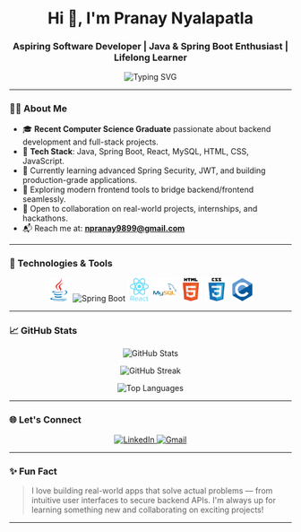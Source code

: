 <h1 align="center">Hi 👋, I'm Pranay Nyalapatla</h1>
<h3 align="center">Aspiring Software Developer | Java & Spring Boot Enthusiast | Lifelong Learner</h3>

<p align="center">
  <img src="https://readme-typing-svg.demolab.com?font=Fira+Code&size=22&pause=1000&color=0A77B6&center=true&vCenter=true&width=435&lines=Building+backend+magic+with+Spring+Boot;Creating+clean+UIs+with+React;Open+to+collaboration+and+learning" alt="Typing SVG" />
</p>

---

### 👨‍💻 About Me

- 🎓 **Recent Computer Science Graduate** passionate about backend development and full-stack projects.
- 🧰 **Tech Stack**: Java, Spring Boot, React, MySQL, HTML, CSS, JavaScript.
- 🚀 Currently learning advanced Spring Security, JWT, and building production-grade applications.
- 🌱 Exploring modern frontend tools to bridge backend/frontend seamlessly.
- 🤝 Open to collaboration on real-world projects, internships, and hackathons.
- 📬 Reach me at: **npranay9899@gmail.com**

---

### 🔧 Technologies & Tools

<p align="center">
  <img src="https://raw.githubusercontent.com/devicons/devicon/master/icons/java/java-original.svg" alt="Java" width="42" height="42"/>
  <img src="https://www.vectorlogo.zone/logos/springio/springio-icon.svg" alt="Spring Boot" width="42" height="42"/>
  <img src="https://raw.githubusercontent.com/devicons/devicon/master/icons/react/react-original-wordmark.svg" alt="React" width="42" height="42"/>
  <img src="https://raw.githubusercontent.com/devicons/devicon/master/icons/mysql/mysql-original-wordmark.svg" alt="MySQL" width="42" height="42"/>
  <img src="https://raw.githubusercontent.com/devicons/devicon/master/icons/html5/html5-original-wordmark.svg" alt="HTML5" width="42" height="42"/>
  <img src="https://raw.githubusercontent.com/devicons/devicon/master/icons/css3/css3-original-wordmark.svg" alt="CSS3" width="42" height="42"/>
  <img src="https://raw.githubusercontent.com/devicons/devicon/master/icons/c/c-original.svg" alt="C" width="42" height="42"/>
</p>

---

### 📈 GitHub Stats

<p align="center">
  <img src="https://github-readme-stats.vercel.app/api?username=pranay9899&show_icons=true&theme=default" alt="GitHub Stats" />
</p>

<p align="center">
  <img 
    src="https://github-readme-streak-stats.herokuapp.com/?user=pranay9899&theme=default" 
    alt="GitHub Streak"
    onerror="this.onerror=null; this.src='https://via.placeholder.com/420x120?text=Streak+Data+Unavailable';"
  />
</p>

<p align="center">
  <img src="https://github-readme-stats.vercel.app/api/top-langs?username=pranay9899&show_icons=true&layout=compact" alt="Top Languages"/>
</p>

---

### 🌐 Let's Connect

<p align="center">
  <a href="https://www.linkedin.com/in/pranaynyalapatla/" target="_blank">
    <img src="https://img.shields.io/badge/LinkedIn-Pranay%20Nyalapatla-blue?style=for-the-badge&logo=linkedin&logoColor=white" alt="LinkedIn" />
  </a>
  <a href="mailto:npranay9899@gmail.com" target="_blank">
    <img src="https://img.shields.io/badge/Gmail-npranay9899@gmail.com-red?style=for-the-badge&logo=gmail&logoColor=white" alt="Gmail" />
  </a>
</p>

---

### ✨ Fun Fact

> I love building real-world apps that solve actual problems — from intuitive user interfaces to secure backend APIs. I'm always up for learning something new and collaborating on exciting projects!

---

